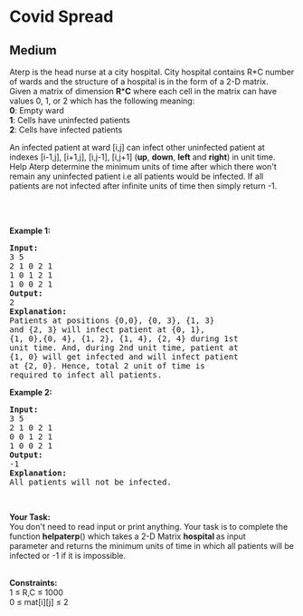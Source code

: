 # Covid Spread
## Medium
<div class="problems_problem_content__Xm_eO"><p>Aterp is the head nurse at a city hospital. City hospital contains R*C&nbsp;number of wards and the structure of a hospital is in the form of a 2-D matrix.<br>
Given a matrix of dimension <strong>R</strong>*<strong>C</strong> where each cell in the matrix can have values 0, 1, or 2 which has the following meaning:<br>
<strong>0</strong>: Empty ward<br>
<strong>1</strong>: Cells have uninfected patients<br>
<strong>2</strong>: Cells have infected patients</p>

<p>An infected patient at ward [i,j] can infect other uninfected patient at indexes [i-1,j], [i+1,j], [i,j-1], [i,j+1] (<strong>up</strong>, <strong>down</strong>, <strong>left</strong> and <strong>right</strong>) in unit time. Help Aterp&nbsp;determine the minimum units of time after which there won't remain any uninfected patient i.e all patients would be infected.&nbsp;If all patients are not infected after infinite units of time then simply return -1.</p>

<p>&nbsp;</p>

<p><br>
<strong>Example 1:</strong></p>

<pre><strong>Input:</strong>
3 5
2 1 0 2 1
1 0 1 2 1
1 0 0 2 1 
<strong>Output:</strong>
2
<strong>Explanation:
</strong>Patients at positions {0,0}, {0, 3}, {1, 3}
and {2, 3} will infect patient at {0, 1}, 
{1, 0},{0, 4}, {1, 2}, {1, 4}, {2, 4} during 1st 
unit time. And, during 2nd unit time, patient at 
{1, 0} will get infected and will infect patient 
at {2, 0}. Hence, total 2 unit of time is
required to infect all patients.</pre>

<p><strong>Example 2:</strong></p>

<pre><strong>Input:</strong>
3 5
2 1 0 2 1
0 0 1 2 1
1 0 0 2 1
<strong>Output:</strong>
-1
<strong>Explanation:</strong>
All patients will not be infected.</pre>

<p>&nbsp;</p>

<p><strong>Your Task:</strong>&nbsp;&nbsp;<br>
You don't need to read input or print anything. Your task is to complete the function <strong>helpaterp</strong>()&nbsp;which takes a 2-D Matrix <strong>hospital&nbsp;</strong>as input parameter&nbsp;and returns the minimum units of time in which all patients will be infected or -1 if it is impossible.</p>

<p><br>
<strong>Constraints:</strong><br>
1 ≤ R,C&nbsp;≤ 1000<br>
0 ≤ mat[i][j]&nbsp;≤ 2</p>
</div>